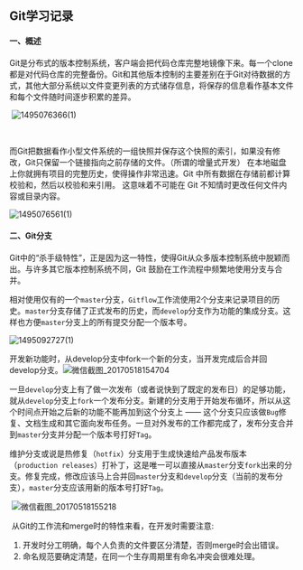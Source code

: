 ## Git学习记录

#### 一、概述

​	Git是分布式的版本控制系统，客户端会把代码仓库完整地镜像下来。每一个clone都是对代码仓库的完整备份。Git和其他版本控制的主要差别在于Git对待数据的方式，其他大部分系统以文件变更列表的方式储存信息，将保存的信息看作基本文件和每个文件随时间逐步积累的差异。

​	![1495076366(1)](D:\[documents]\2017-5-15毕设？毕设准备！\1495076366(1).png)

​	

​	而Git把数据看作小型文件系统的一组快照并保存这个快照的索引，如果没有修改，Git只保留一个链接指向之前存储的文件。（所谓的增量式开发） 在本地磁盘上你就拥有项目的完整历史，使得操作非常迅速。Git 中所有数据在存储前都计算校验和，然后以校验和来引用。 这意味着不可能在 Git 不知情时更改任何文件内容或目录内容。

![1495076561(1)](D:\[documents]\2017-5-15毕设？毕设准备！\1495076561(1).png)

#### 二、Git分支

​	Git中的“杀手级特性”，正是因为这一特性，使得Git从众多版本控制系统中脱颖而出。与许多其它版本控制系统不同，Git 鼓励在工作流程中频繁地使用分支与合并。

​	相对使用仅有的一个`master`分支，`Gitflow`工作流使用2个分支来记录项目的历史。`master`分支存储了正式发布的历史，而`develop`分支作为功能的集成分支。这样也方便`master`分支上的所有提交分配一个版本号。

![1495092727(1)](D:\[documents]\-BLOG-\Git学习\1495092727(1).png)

​	开发新功能时，从develop分支中fork一个新的分支，当开发完成后合并回develop分支。![微信截图_20170518154704](D:\[documents]\-BLOG-\Git学习\微信截图_20170518154704.png)

​	一旦`develop`分支上有了做一次发布（或者说快到了既定的发布日）的足够功能，就从`develop`分支上`fork`一个发布分支。新建的分支用于开始发布循环，所以从这个时间点开始之后新的功能不能再加到这个分支上 —— 这个分支只应该做`Bug`修复、文档生成和其它面向发布任务。一旦对外发布的工作都完成了，发布分支合并到`master`分支并分配一个版本号打好`Tag`。

​	维护分支或说是热修复（`hotfix`）分支用于生成快速给产品发布版本（`production releases`）打补丁，这是唯一可以直接从`master`分支`fork`出来的分支。修复完成，修改应该马上合并回`master`分支和`develop`分支（当前的发布分支），`master`分支应该用新的版本号打好`Tag`。

​	![微信截图_20170518155218](D:\[documents]\-BLOG-\Git学习\微信截图_20170518155218.png)

​	从Git的工作流和merge时的特性来看，在开发时需要注意:

1. 开发时分工明确，每个人负责的文件要区分清楚，否则merge时会出错误。
2. 命名规范要确定清楚，在同一个生存周期里有命名冲突会很难处理。	